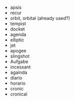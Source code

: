 - apsis
- recur
- orbit, orbital (already used?)
- tempist
- docket
- agenda
- elliptic
- jet
- apogee
- slingshot
- Aufgabe
- incessant
- againda
- diario
- horario
- cronic
- cronical
